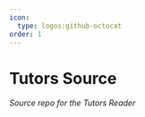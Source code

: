 ```yaml
---
icon:
  type: logos:github-octocat
order: 1
---
```


# Tutors Source

*Source repo for the Tutors Reader*